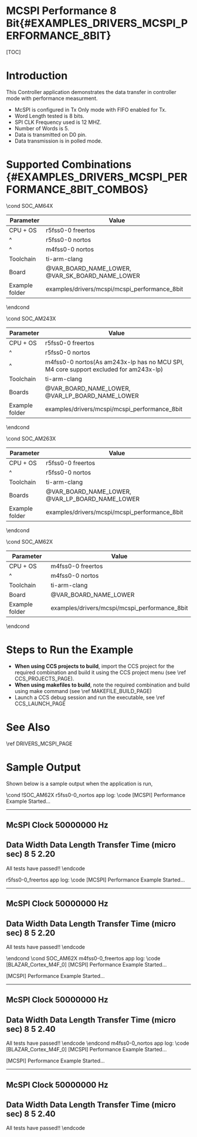 # MCSPI Performance 8 Bit{#EXAMPLES_DRIVERS_MCSPI_PERFORMANCE_8BIT}

[TOC]

# Introduction

This Controller application demonstrates the
data transfer in controller mode with performance measurment.

- McSPI is configured in Tx Only mode with FIFO enabled for Tx.
- Word Length tested is 8 bits.
- SPI CLK Frequency used is 12 MHZ.
- Number of Words is 5.
- Data is transmitted on D0 pin.
- Data transmission is in polled mode.

# Supported Combinations {#EXAMPLES_DRIVERS_MCSPI_PERFORMANCE_8BIT_COMBOS}

\cond SOC_AM64X

 Parameter      | Value
 ---------------|-----------
 CPU + OS       | r5fss0-0 freertos
 ^              | r5fss0-0 nortos
 ^              | m4fss0-0 nortos
 Toolchain      | ti-arm-clang
 Board          | @VAR_BOARD_NAME_LOWER, @VAR_SK_BOARD_NAME_LOWER
 Example folder | examples/drivers/mcspi/mcspi_performance_8bit

\endcond

\cond SOC_AM243X

 Parameter      | Value
 ---------------|-----------
 CPU + OS       | r5fss0-0 freertos
 ^              | r5fss0-0 nortos
 ^              | m4fss0-0 nortos(As am243x-lp has no MCU SPI, M4 core support excluded for am243x-lp)
 Toolchain      | ti-arm-clang
 Boards         | @VAR_BOARD_NAME_LOWER, @VAR_LP_BOARD_NAME_LOWER
 Example folder | examples/drivers/mcspi/mcspi_performance_8bit

\endcond

\cond SOC_AM263X

 Parameter      | Value
 ---------------|-----------
 CPU + OS       | r5fss0-0 freertos
 ^              | r5fss0-0 nortos
 Toolchain      | ti-arm-clang
 Boards         | @VAR_BOARD_NAME_LOWER, @VAR_LP_BOARD_NAME_LOWER
 Example folder | examples/drivers/mcspi/mcspi_performance_8bit

\endcond

\cond SOC_AM62X

 Parameter      | Value
 ---------------|-----------
 CPU + OS       | m4fss0-0 freertos
 ^              | m4fss0-0 nortos
 Toolchain      | ti-arm-clang
 Board          | @VAR_BOARD_NAME_LOWER
 Example folder | examples/drivers/mcspi/mcspi_performance_8bit

\endcond

# Steps to Run the Example

- **When using CCS projects to build**, import the CCS project for the required combination
  and build it using the CCS project menu (see \ref CCS_PROJECTS_PAGE).
- **When using makefiles to build**, note the required combination and build using
  make command (see \ref MAKEFILE_BUILD_PAGE)
- Launch a CCS debug session and run the executable, see \ref CCS_LAUNCH_PAGE

# See Also

\ref DRIVERS_MCSPI_PAGE

# Sample Output

Shown below is a sample output when the application is run,

\cond !SOC_AM62X
r5fss0-0_nortos app log:
\code
[MCSPI] Performance Example Started...

----------------------------------------------------------
McSPI Clock 50000000 Hz
----------------------------------------------------------
Data Width      Data Length     Transfer Time (micro sec)
8               5                2.20
----------------------------------------------------------

All tests have passed!!
\endcode

r5fss0-0_freertos app log:
\code
[MCSPI] Performance Example Started...

----------------------------------------------------------
McSPI Clock 50000000 Hz
----------------------------------------------------------
Data Width      Data Length     Transfer Time (micro sec)
8               5                2.20
----------------------------------------------------------

All tests have passed!!
\endcode

\endcond
\cond SOC_AM62X
m4fss0-0_freertos app log:
\code
[BLAZAR_Cortex_M4F_0] [MCSPI] Performance Example Started...

[MCSPI] Performance Example Started...

----------------------------------------------------------
McSPI Clock 50000000 Hz
----------------------------------------------------------
Data Width      Data Length     Transfer Time (micro sec)
8               5                2.40
----------------------------------------------------------

All tests have passed!!
\endcode
\endcond
m4fss0-0_nortos app log:
\code
[BLAZAR_Cortex_M4F_0] [MCSPI] Performance Example Started...

[MCSPI] Performance Example Started...

----------------------------------------------------------
McSPI Clock 50000000 Hz
----------------------------------------------------------
Data Width      Data Length     Transfer Time (micro sec)
8               5                2.40
----------------------------------------------------------

All tests have passed!!
\endcode
